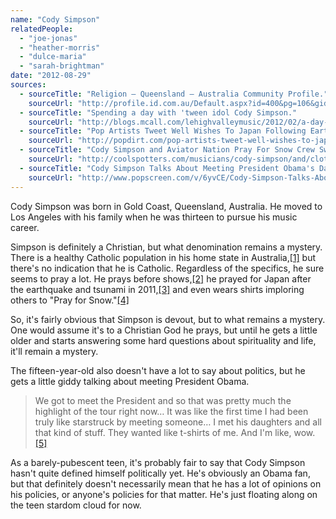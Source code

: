 ```yaml
---
name: "Cody Simpson"
relatedPeople:
  - "joe-jonas"
  - "heather-morris"
  - "dulce-maria"
  - "sarah-brightman"
date: "2012-08-29"
sources:
  - sourceTitle: "Religion – Queensland – Australia Community Profile."
    sourceUrl: "http://profile.id.com.au/Default.aspx?id=400&pg=106&gid=130&type=enum"
  - sourceTitle: "Spending a day with 'tween idol Cody Simpson."
    sourceUrl: "http://blogs.mcall.com/lehighvalleymusic/2012/02/a-day-in-the-life-of-tween-idol-cody-simpson.html"
  - sourceTitle: "Pop Artists Tweet Well Wishes To Japan Following Earthquake."
    sourceUrl: "http://popdirt.com/pop-artists-tweet-well-wishes-to-japan-following-earthquake/81425/"
  - sourceTitle: "Cody Simpson and Aviator Nation Pray For Snow Crew Sweatshirt."
    sourceUrl: "http://coolspotters.com/musicians/cody-simpson/and/clothing/aviator-nation-pray-for-snow-crew-sweatshirt/media/2418824?utm_campaign=Twitter&utm_source=cody-simpson_aviator-nation-&utm_medium=coo.ly#medium-2418824"
  - sourceTitle: "Cody Simpson Talks About Meeting President Obama's Daughters."
    sourceUrl: "http://www.popscreen.com/v/6yvCE/Cody-Simpson-Talks-About-Meeting-President-Obamas-Daughters"
---
```


Cody Simpson was born in Gold Coast, Queensland, Australia. He moved to Los Angeles with his family when he was thirteen to pursue his music career.

Simpson is definitely a Christian, but what denomination remains a mystery. There is a healthy Catholic population in his home state in Australia,<a class="source-citation" href="#http://profile.id.com.au/Default.aspx?id=400&pg=106&gid=130&type=enum" title="Religion – Queensland – Australia Community Profile.">[1]</a> but there's no indication that he is Catholic. Regardless of the specifics, he sure seems to pray a lot. He prays before shows,<a class="source-citation" href="#http://blogs.mcall.com/lehighvalleymusic/2012/02/a-day-in-the-life-of-tween-idol-cody-simpson.html" title="Spending a day with &apos;tween idol Cody Simpson.">[2]</a> he prayed for Japan after the earthquake and tsunami in 2011,<a class="source-citation" href="#http://popdirt.com/pop-artists-tweet-well-wishes-to-japan-following-earthquake/81425/" title="Pop Artists Tweet Well Wishes To Japan Following Earthquake.">[3]</a> and even wears shirts imploring others to "Pray for Snow."<a class="source-citation" href="#http://coolspotters.com/musicians/cody-simpson/and/clothing/aviator-nation-pray-for-snow-crew-sweatshirt/media/2418824?utm_campaign=Twitter&utm_source=cody-simpson_aviator-nation-&utm_medium=coo.ly#medium-2418824" title="Cody Simpson and Aviator Nation Pray For Snow Crew Sweatshirt.">[4]</a>

So, it's fairly obvious that Simpson is devout, but to what remains a mystery. One would assume it's to a Christian God he prays, but until he gets a little older and starts answering some hard questions about spirituality and life, it'll remain a mystery.

The fifteen-year-old also doesn't have a lot to say about politics, but he gets a little giddy talking about meeting President Obama.

>We got to meet the President and so that was pretty much the highlight of the tour right now… It was like the first time I had been truly like starstruck by meeting someone…
I met his daughters and all that kind of stuff. They wanted
like t-shirts of me. And I'm like, wow.<a class="source-citation" href="#http://www.popscreen.com/v/6yvCE/Cody-Simpson-Talks-About-Meeting-President-Obamas-Daughters" title="Cody Simpson Talks About Meeting President Obama&apos;s Daughters.">[5]</a>

As a barely-pubescent teen, it's probably fair to say that Cody Simpson hasn't quite defined himself politically yet. He's obviously an Obama fan, but that definitely doesn't necessarily mean that he has a lot of opinions on his policies, or anyone's policies for that matter. He's just floating along on the teen stardom cloud for now.